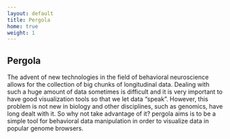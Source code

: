 ```yaml
---
layout: default
title: Pergola
home: true
weight: 1
---
```


## Pergola

The advent of new technologies in the field of behavioral neuroscience allows for 
the collection of big chunks of longitudinal data. Dealing with such a huge amount
of data sometimes is difficult and it is very important to have good visualization
tools so that we let data  “speak”.  However, this problem is not new in biology 
and other disciplines, such as genomics, have long dealt with it.  So why not take
advantage of it? pergola aims is to be  a simple tool for behavioral data 
manipulation in order to visualize data in popular genome browsers.

